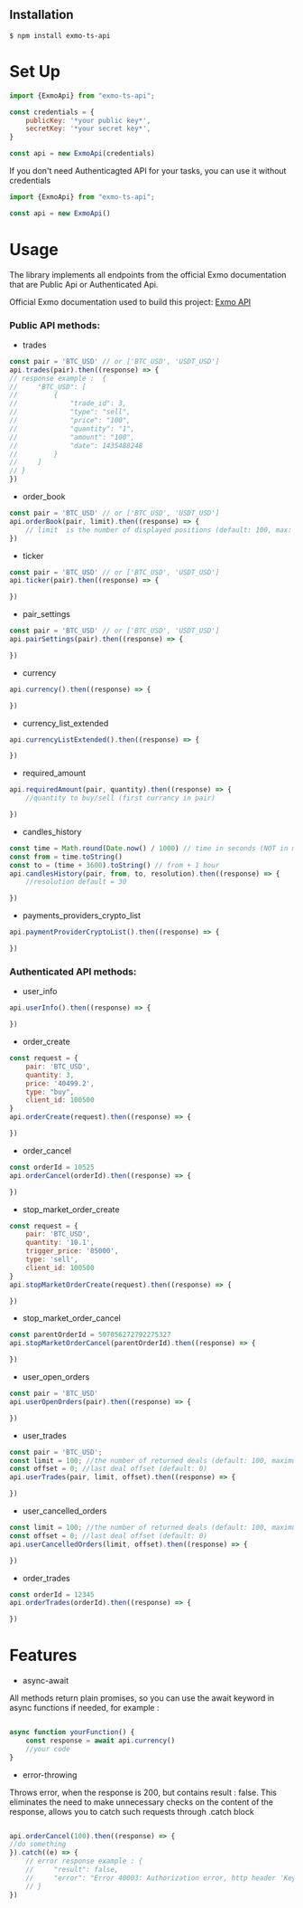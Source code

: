 ## Installation

```console
$ npm install exmo-ts-api
```

# Set Up

```js
import {ExmoApi} from "exmo-ts-api";

const credentials = {
    publicKey: '*your public key*',
    secretKey: '*your secret key*',
}

const api = new ExmoApi(credentials)

```

If you don't need Authenticagted API for your tasks, you can use it without credentials

```js
import {ExmoApi} from "exmo-ts-api";

const api = new ExmoApi()
```

# Usage

The library implements all endpoints from the official Exmo documentation that are Public Api or Authenticated Api.

Official Exmo documentation used to build this project: [Exmo API
](https://documenter.getpostman.com/view/10287440/SzYXWKPi)

### Public API methods:

* trades

```js
const pair = 'BTC_USD' // or ['BTC_USD', 'USDT_USD']
api.trades(pair).then((response) => {
// response example :  {
//     "BTC_USD": [
//         {
//             "trade_id": 3,
//             "type": "sell",
//             "price": "100",
//             "quantity": "1",
//             "amount": "100",
//             "date": 1435488248
//         }
//     ]
// }
})

```

* order_book

```js
const pair = 'BTC_USD' // or ['BTC_USD', 'USDT_USD']
api.orderBook(pair, limit).then((response) => {
    // limit  is the number of displayed positions (default: 100, max: 1000)
})

```

* ticker

```js
const pair = 'BTC_USD' // or ['BTC_USD', 'USDT_USD']
api.ticker(pair).then((response) => {

})
```

* pair_settings

```js
const pair = 'BTC_USD' // or ['BTC_USD', 'USDT_USD']
api.pairSettings(pair).then((response) => {

})
```

* currency

```js
api.currency().then((response) => {

})
```

* currency_list_extended

```js
api.currencyListExtended().then((response) => {

})
```

* required_amount

```js
api.requiredAmount(pair, quantity).then((response) => {
    //quantity to buy/sell (first currancy in pair)

})
```

* candles_history

```js
const time = Math.round(Date.now() / 1000) // time in seconds (NOT in ms like usually)
const from = time.toString()
const to = (time + 3600).toString() // from + 1 hour
api.candlesHistory(pair, from, to, resolution).then((response) => {
    //resolution default = 30

})
```

* payments_providers_crypto_list

```js
api.paymentProviderCryptoList().then((response) => {

})
```

### Authenticated API methods:

* user_info

```js
api.userInfo().then((response) => {

})
```

* order_create

```js
const request = {
    pair: 'BTC_USD',
    quantity: 3,
    price: '40499.2',
    type: "buy",
    client_id: 100500
}
api.orderCreate(request).then((response) => {

})
```

* order_cancel

```js
const orderId = 10525
api.orderCancel(orderId).then((response) => {

})
```

* stop_market_order_create

```js
const request = {
    pair: 'BTC_USD',
    quantity: '10.1',
    trigger_price: '85000',
    type: 'sell',
    client_id: 100500
}
api.stopMarketOrderCreate(request).then((response) => {

})
```

* stop_market_order_cancel

```js
const parentOrderId = 507056272792275327
api.stopMarketOrderCancel(parentOrderId).then((response) => {

})
```

* user_open_orders

```js
const pair = 'BTC_USD'
api.userOpenOrders(pair).then((response) => {

})
```

* user_trades

```js
const pair = 'BTC_USD';
const limit = 100; //the number of returned deals (default: 100, maximum: 100)
const offset = 0; //last deal offset (default: 0)
api.userTrades(pair, limit, offset).then((response) => {

})
```

* user_cancelled_orders

```js
const limit = 100; //the number of returned deals (default: 100, maximum: 10 000)
const offset = 0; //last deal offset (default: 0)
api.userCancelledOrders(limit, offset).then((response) => {

})
```

* order_trades

```js
const orderId = 12345
api.orderTrades(orderId).then((response) => {

})
```

# Features

* async-await

All methods return plain promises, so you can use the await keyword in async functions if needed, for example :

```js

async function yourFunction() {
    const response = await api.currency()
    //your code
}

```

* error-throwing

Throws error, when the response is 200, but contains result : false.
This eliminates the need to make unnecessary checks on the content of the response, allows you to catch such requests
through .catch block

```js

api.orderCancel(100).then((response) => {
//do something
}).catch((e) => {
    // error response example : {
    //     "result": false,
    //     "error": "Error 40003: Authorization error, http header 'Key' not specified"
    // }
})

```
